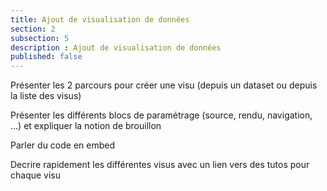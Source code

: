 ```yaml
---
title: Ajout de visualisation de données
section: 2
subsection: 5
description : Ajout de visualisation de données
published: false
---
```



Présenter les 2 parcours pour créer une visu (depuis un dataset ou depuis la liste des visus)

Présenter les différents blocs de paramétrage (source, rendu, navigation, ...) et expliquer la notion de brouillon

Parler du code en embed

Decrire rapidement les différentes visus avec un lien vers des tutos pour chaque visu

